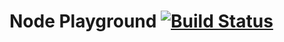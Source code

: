 # Node Playground [![Build Status](https://travis-ci.org/adyromantika/playground-node.svg?branch=master)](https://travis-ci.org/adyromantika/playground-node)
